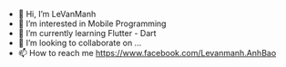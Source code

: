 - 👋 Hi, I’m LeVanManh
- 👀 I’m interested in Mobile Programming
- 🌱 I’m currently learning Flutter - Dart
- 💞️ I’m looking to collaborate on ...
- 📫 How to reach me https://www.facebook.com/Levanmanh.AnhBao

<!---
Levanmanh2002/Levanmanh2002 is a ✨ special ✨ repository because its `README.md` (this file) appears on your GitHub profile.
You can click the Preview link to take a look at your changes.
--->
